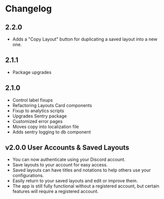 # Changelog

## 2.2.0

* Adds a "Copy Layout" button for duplicating a saved layout into a new one.

## 2.1.1

* Package upgrades

## 2.1.0

* Control label fixups
* Refactoring Layouts Card components
* Fixup to analytics scripts
* Upgrades Sentry package
* Customized error pages
* Moves copy into localization file
* Adds sentry logging to db component

## v2.0.0 User Accounts & Saved Layouts

* You can now authenticate using your Discord account.
* Save layouts to your account for easy access.
* Saved layouts can have titles and notations to help others use your configurations.
* Easily return to your saved layouts and edit or improve them.
* The app is still fully functional without a registered account, but certain features will require a registered account.
